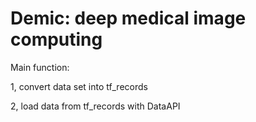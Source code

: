 # Demic: deep medical image computing

Main function:

1, convert data set into tf_records

2, load data from tf_records with DataAPI
